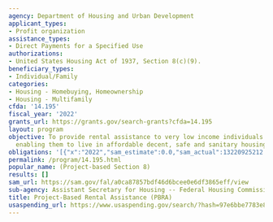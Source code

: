 ```yaml
---
agency: Department of Housing and Urban Development
applicant_types:
- Profit organization
assistance_types:
- Direct Payments for a Specified Use
authorizations:
- United States Housing Act of 1937, Section 8(c)(9).
beneficiary_types:
- Individual/Family
categories:
- Housing - Homebuying, Homeownership
- Housing - Multifamily
cfda: '14.195'
fiscal_year: '2022'
grants_url: https://grants.gov/search-grants?cfda=14.195
layout: program
objective: To provide rental assistance to very low income individuals and families
  enabling them to live in affordable decent, safe and sanitary housing.
obligations: '[{"x":"2022","sam_estimate":0.0,"sam_actual":13220925212.0,"usa_spending_actual":13843115374.17},{"x":"2023","sam_estimate":14679000000.0,"sam_actual":0.0,"usa_spending_actual":13015781143.47},{"x":"2024","sam_estimate":14679000000.0,"sam_actual":0.0,"usa_spending_actual":0.0}]'
permalink: /program/14.195.html
popular_name: (Project-based Section 8)
results: []
sam_url: https://sam.gov/fal/a0ca87857bdf46d6bcee0e6df3865eff/view
sub-agency: Assistant Secretary for Housing -- Federal Housing Commissioner
title: Project-Based Rental Assistance (PBRA)
usaspending_url: https://www.usaspending.gov/search/?hash=97e6bbe7783e842c16d0688e89a15014
---
```

